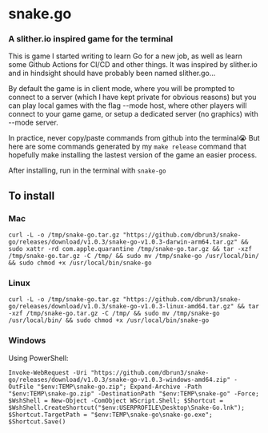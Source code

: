 # snake.go
### A slither.io inspired game for the terminal

This is game I started writing to learn Go for a new job, as well as learn some 
Github Actions for CI/CD and other things. It was inspired by slither.io and in
hindsight should have probably been named slither.go...

By default the game is in client mode, where you will be prompted to connect to a
server (which I have kept private for obvious reasons) but you can play local games 
with the flag --mode host, where other players will connect to your game game, 
or setup a dedicated server (no graphics) with --mode server.

In practice, never copy/paste commands from github into the terminal😭 
But here are some commands generated by my `make release` command that 
hopefully make installing the lastest version of the game an easier process.

After installing, run in the terminal with `snake-go`

## To install
### Mac
```
curl -L -o /tmp/snake-go.tar.gz "https://github.com/dbrun3/snake-go/releases/download/v1.0.3/snake-go-v1.0.3-darwin-arm64.tar.gz" && sudo xattr -rd com.apple.quarantine /tmp/snake-go.tar.gz && tar -xzf /tmp/snake-go.tar.gz -C /tmp/ && sudo mv /tmp/snake-go /usr/local/bin/ && sudo chmod +x /usr/local/bin/snake-go
```
### Linux
```
curl -L -o /tmp/snake-go.tar.gz "https://github.com/dbrun3/snake-go/releases/download/v1.0.3/snake-go-v1.0.3-linux-amd64.tar.gz" && tar -xzf /tmp/snake-go.tar.gz -C /tmp/ && sudo mv /tmp/snake-go /usr/local/bin/ && sudo chmod +x /usr/local/bin/snake-go
```
### Windows
Using PowerShell:
```
Invoke-WebRequest -Uri "https://github.com/dbrun3/snake-go/releases/download/v1.0.3/snake-go-v1.0.3-windows-amd64.zip" -OutFile "$env:TEMP\snake-go.zip"; Expand-Archive -Path "$env:TEMP\snake-go.zip" -DestinationPath "$env:TEMP\snake-go" -Force; $WshShell = New-Object -ComObject WScript.Shell; $Shortcut = $WshShell.CreateShortcut("$env:USERPROFILE\Desktop\Snake-Go.lnk"); $Shortcut.TargetPath = "$env:TEMP\snake-go\snake-go.exe"; $Shortcut.Save()
```
